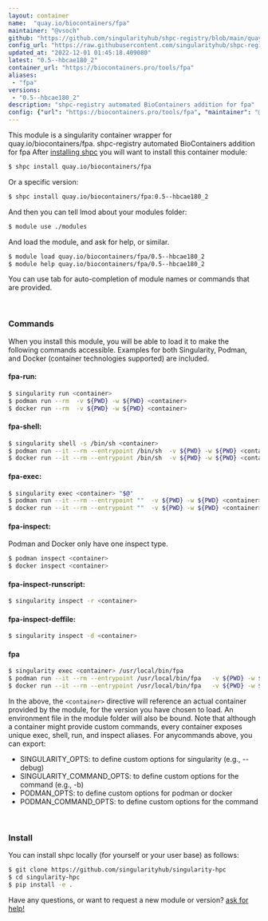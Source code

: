 ```yaml
---
layout: container
name:  "quay.io/biocontainers/fpa"
maintainer: "@vsoch"
github: "https://github.com/singularityhub/shpc-registry/blob/main/quay.io/biocontainers/fpa/container.yaml"
config_url: "https://raw.githubusercontent.com/singularityhub/shpc-registry/main/quay.io/biocontainers/fpa/container.yaml"
updated_at: "2022-12-01 01:45:18.409080"
latest: "0.5--hbcae180_2"
container_url: "https://biocontainers.pro/tools/fpa"
aliases:
 - "fpa"
versions:
 - "0.5--hbcae180_2"
description: "shpc-registry automated BioContainers addition for fpa"
config: {"url": "https://biocontainers.pro/tools/fpa", "maintainer": "@vsoch", "description": "shpc-registry automated BioContainers addition for fpa", "latest": {"0.5--hbcae180_2": "sha256:b216fc65991a5553c9b9ad100ef66d9fa0f75ec038bad01f5f3010b318aedc43"}, "tags": {"0.5--hbcae180_2": "sha256:b216fc65991a5553c9b9ad100ef66d9fa0f75ec038bad01f5f3010b318aedc43"}, "docker": "quay.io/biocontainers/fpa", "aliases": {"fpa": "/usr/local/bin/fpa"}}
---
```


This module is a singularity container wrapper for quay.io/biocontainers/fpa.
shpc-registry automated BioContainers addition for fpa
After [installing shpc](#install) you will want to install this container module:


```bash
$ shpc install quay.io/biocontainers/fpa
```

Or a specific version:

```bash
$ shpc install quay.io/biocontainers/fpa:0.5--hbcae180_2
```

And then you can tell lmod about your modules folder:

```bash
$ module use ./modules
```

And load the module, and ask for help, or similar.

```bash
$ module load quay.io/biocontainers/fpa/0.5--hbcae180_2
$ module help quay.io/biocontainers/fpa/0.5--hbcae180_2
```

You can use tab for auto-completion of module names or commands that are provided.

<br>

### Commands

When you install this module, you will be able to load it to make the following commands accessible.
Examples for both Singularity, Podman, and Docker (container technologies supported) are included.

#### fpa-run:

```bash
$ singularity run <container>
$ podman run --rm  -v ${PWD} -w ${PWD} <container>
$ docker run --rm  -v ${PWD} -w ${PWD} <container>
```

#### fpa-shell:

```bash
$ singularity shell -s /bin/sh <container>
$ podman run --it --rm --entrypoint /bin/sh  -v ${PWD} -w ${PWD} <container>
$ docker run --it --rm --entrypoint /bin/sh  -v ${PWD} -w ${PWD} <container>
```

#### fpa-exec:

```bash
$ singularity exec <container> "$@"
$ podman run --it --rm --entrypoint ""  -v ${PWD} -w ${PWD} <container> "$@"
$ docker run --it --rm --entrypoint ""  -v ${PWD} -w ${PWD} <container> "$@"
```

#### fpa-inspect:

Podman and Docker only have one inspect type.

```bash
$ podman inspect <container>
$ docker inspect <container>
```

#### fpa-inspect-runscript:

```bash
$ singularity inspect -r <container>
```

#### fpa-inspect-deffile:

```bash
$ singularity inspect -d <container>
```


#### fpa

```bash
$ singularity exec <container> /usr/local/bin/fpa
$ podman run --it --rm --entrypoint /usr/local/bin/fpa   -v ${PWD} -w ${PWD} <container> -c " $@"
$ docker run --it --rm --entrypoint /usr/local/bin/fpa   -v ${PWD} -w ${PWD} <container> -c " $@"
```



In the above, the `<container>` directive will reference an actual container provided
by the module, for the version you have chosen to load. An environment file in the
module folder will also be bound. Note that although a container
might provide custom commands, every container exposes unique exec, shell, run, and
inspect aliases. For anycommands above, you can export:

 - SINGULARITY_OPTS: to define custom options for singularity (e.g., --debug)
 - SINGULARITY_COMMAND_OPTS: to define custom options for the command (e.g., -b)
 - PODMAN_OPTS: to define custom options for podman or docker
 - PODMAN_COMMAND_OPTS: to define custom options for the command

<br>

### Install

You can install shpc locally (for yourself or your user base) as follows:

```bash
$ git clone https://github.com/singularityhub/singularity-hpc
$ cd singularity-hpc
$ pip install -e .
```

Have any questions, or want to request a new module or version? [ask for help!](https://github.com/singularityhub/singularity-hpc/issues)